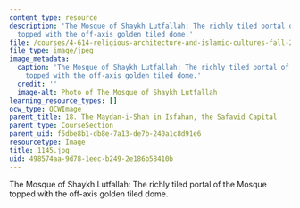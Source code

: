 ```yaml
---
content_type: resource
description: 'The Mosque of Shaykh Lutfallah: The richly tiled portal of the Mosque
  topped with the off-axis golden tiled dome.'
file: /courses/4-614-religious-architecture-and-islamic-cultures-fall-2002/498574aa9d781eecb2492e186b58410b_1145.jpg
file_type: image/jpeg
image_metadata:
  caption: 'The Mosque of Shaykh Lutfallah: The richly tiled portal of the Mosque
    topped with the off-axis golden tiled dome.'
  credit: ''
  image-alt: Photo of The Mosque of Shaykh Lutfallah
learning_resource_types: []
ocw_type: OCWImage
parent_title: 18. The Maydan-i-Shah in Isfahan, the Safavid Capital
parent_type: CourseSection
parent_uid: f5dbe8b1-db8e-7a13-de7b-240a1c8d91e6
resourcetype: Image
title: 1145.jpg
uid: 498574aa-9d78-1eec-b249-2e186b58410b
---
```

The Mosque of Shaykh Lutfallah: The richly tiled portal of the Mosque topped with the off-axis golden tiled dome.

